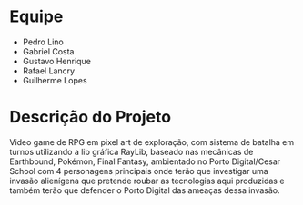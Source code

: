 # Equipe
* Pedro Lino
* Gabriel Costa
* Gustavo Henrique
* Rafael Lancry
* Guilherme Lopes

# Descrição do Projeto
Video game de RPG em pixel art de exploração, com sistema de batalha em turnos utilizando a lib gráfica RayLib, baseado nas mecânicas de Earthbound, Pokémon, Final Fantasy, ambientado no Porto Digital/Cesar School com 4 personagens principais onde terão que investigar uma invasão alienígena que pretende roubar as tecnologias aqui produzidas e também terão que defender o Porto Digital das ameaças dessa invasão.
